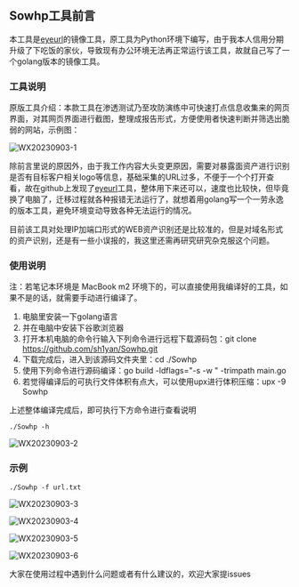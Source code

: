 ## Sowhp工具前言

本工具是[eyeurl](https://github.com/yunxiaoshu/eyeurl)的镜像工具，原工具为Python环境下编写，由于我本人信用分期升级了下吃饭的家伙，导致现有办公环境无法再正常运行该工具，故就自己写了一个golang版本的镜像工具。

### 工具说明

原版工具介绍：本款工具在渗透测试乃至攻防演练中可快速打点信息收集来的网页界面，对其网页界面进行截图，整理成报告形式，方便使用者快速判断并筛选出脆弱的网站，示例图：

![WX20230903-1](https://pic.imgdb.cn/item/64f457f5661c6c8e540e2736.png)

除前言里说的原因外，由于我工作内容大头变更原因，需要对暴露面资产进行识别是否有目标客户相关logo等信息，基础采集的URL过多，不便于一个个打开查看，故在github上发现了[eyeurl](https://github.com/yunxiaoshu/eyeurl)工具，整体用下来还可以，速度也比较快，但毕竟换了电脑了，迁移过程就各种报错无法运行了，就想着用golang写一个一劳永逸的版本工具，避免环境变动导致各种无法运行的情况。

目前该工具对处理IP加端口形式的WEB资产识别还是比较准的，但是对域名形式的资产识别，还是有一些小误报的，我这里还需再研究研究杂克服这个问题。

### 使用说明

注：若笔记本环境是 MacBook m2 环境下的，可以直接使用我编译好的工具，如果不是的话，就需要手动进行编译了。 

1. 电脑里安装一下golang语言
2. 并在电脑中安装下谷歌浏览器
3. 打开本机电脑的命令行输入下列命令进行远程下载源码包：git clone https://github.com/sh1yan/Sowhp.git
4. 下载完成后，进入到该源码文件夹里：cd ./Sowhp
5. 使用下列命令进行源码编译：go build -ldflags="-s -w " -trimpath main.go
6. 若觉得编译后的可执行文件体积有点大，可以使用upx进行体积压缩：upx -9 Sowhp

上述整体编译完成后，即可执行下方命令进行查看说明

```shell
./Sowhp -h
```

![WX20230903-2](https://pic.imgdb.cn/item/64f45dd7661c6c8e540fa35a.png)

### 示例

```
./Sowhp -f url.txt
```

![WX20230903-3](https://pic.imgdb.cn/item/64f4617a661c6c8e541018fa.png)

![WX20230903-4](https://pic.imgdb.cn/item/64f461b3661c6c8e5410221b.png)

![WX20230903-5](https://pic.imgdb.cn/item/64f461c3661c6c8e541023b5.png)

![WX20230903-6](https://pic.imgdb.cn/item/64f461d2661c6c8e54102a57.png)

大家在使用过程中遇到什么问题或者有什么建议的，欢迎大家提issues

